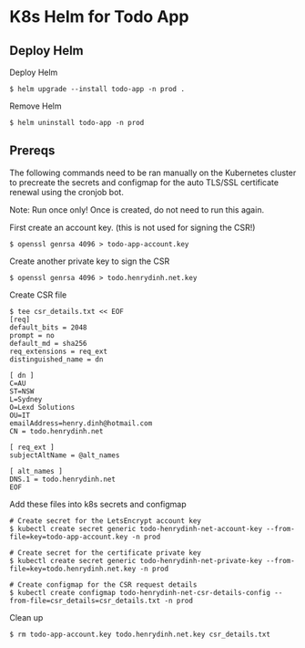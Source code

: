 # K8s Helm for Todo App

## Deploy Helm
Deploy Helm
```
$ helm upgrade --install todo-app -n prod .
```

Remove Helm
```
$ helm uninstall todo-app -n prod
```

## Prereqs
The following commands need to be ran manually on the Kubernetes cluster to precreate the secrets and configmap for the auto TLS/SSL certificate renewal using the cronjob bot.

Note: Run once only! Once is created, do not need to run this again.

First create an account key. (this is not used for signing the CSR!)
```
$ openssl genrsa 4096 > todo-app-account.key
```

Create another private key to sign the CSR
```
$ openssl genrsa 4096 > todo.henrydinh.net.key
```

Create CSR file
```
$ tee csr_details.txt << EOF
[req]
default_bits = 2048
prompt = no
default_md = sha256
req_extensions = req_ext
distinguished_name = dn

[ dn ]
C=AU
ST=NSW
L=Sydney
O=Lexd Solutions
OU=IT
emailAddress=henry.dinh@hotmail.com
CN = todo.henrydinh.net

[ req_ext ]
subjectAltName = @alt_names

[ alt_names ]
DNS.1 = todo.henrydinh.net
EOF
```

Add these files into k8s secrets and configmap
```
# Create secret for the LetsEncrypt account key
$ kubectl create secret generic todo-henrydinh-net-account-key --from-file=key=todo-app-account.key -n prod

# Create secret for the certificate private key
$ kubectl create secret generic todo-henrydinh-net-private-key --from-file=key=todo.henrydinh.net.key -n prod

# Create configmap for the CSR request details
$ kubectl create configmap todo-henrydinh-net-csr-details-config --from-file=csr_details=csr_details.txt -n prod
```

Clean up
```
$ rm todo-app-account.key todo.henrydinh.net.key csr_details.txt
```